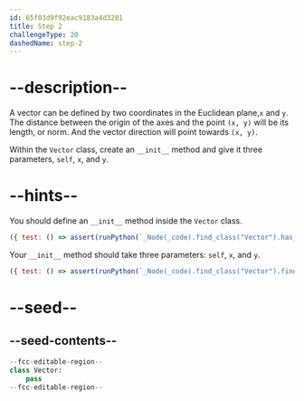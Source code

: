 ```yaml
---
id: 65f03d9f92eac9183a4d3281
title: Step 2
challengeType: 20
dashedName: step-2
---
```


# --description--

A vector can be defined by two coordinates in the Euclidean plane,`x` and `y`. The distance between the origin of the axes and the point `(x, y)` will be its length, or norm. And the vector direction will point towards `(x, y)`.

Within the `Vector` class, create an `__init__` method and give it three parameters, `self`, `x`, and `y`.

# --hints--

You should define an `__init__` method inside the `Vector` class.

```js
({ test: () => assert(runPython(`_Node(_code).find_class("Vector").has_function("__init__")`)) })
```

Your `__init__` method should take three parameters: `self`, `x`, and `y`.

```js
({ test: () => assert(runPython(`_Node(_code).find_class("Vector").find_function("__init__").has_args("self, x, y")`)) })
```

# --seed--

## --seed-contents--

```py
--fcc-editable-region--
class Vector:
    pass
--fcc-editable-region--
```
